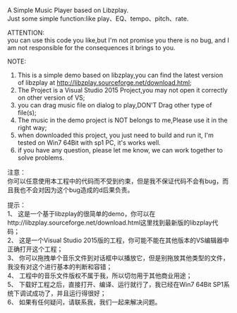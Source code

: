 A Simple Music Player based on Libzplay.  
Just some simple function:like play、EQ、tempo、pitch、rate.  

ATTENTION:  
you can use this code you like,but I'm not promise you there is no bug, and I am not responsible for the consequences it brings to you.  

NOTE:  
1. This is a simple demo based on libzplay,you can find the latest version of libzplay at http://libzplay.sourceforge.net/download.html;  
2. The Project is a Visual Studio 2015 Project,you may not open it correctly on other version of VS;  
3. you can drag music file on dialog to play,DON'T Drag other type of file(s);  
4. The music in the demo project is NOT belongs to me,Please use it in the right way;  
5. when downloaded this project, you just need to build and run it, I'm tested on Win7 64Bit with sp1 PC, it's works well.  
6. if you have any question, please let me know, we can work together to solve problems.  


注意：  
你可以任意使用本工程中的代码而不受到约束，但是我不保证代码不会有bug，而且我也不会对因为这个bug造成的d后果负责。  

提示：  
1、 这是一个基于libzplay的很简单的demo，你可以在http://libzplay.sourceforge.net/download.html这里找到最新版的libzplay代码；  
2、 这是一个Visual Studio 2015版的工程，你可能不能在其他版本的VS编辑器中正确打开这个工程；  
3、 你可以拖拽单个音乐文件到对话框中以播放它，但是别拖放其他类型的文件，我没有对这个进行基本的判断和容错；  
4、 工程中的音乐文件版权不属于我，所以切勿用于其他商业用途；  
5、 下载好工程之后，直接打开、编译、运行就行了，我已经在Win7 64Bit SP1系统下调试成功了，并且运行得很好；  
6、 如果有任何疑问，请联系我，我们一起来解决问题。  
